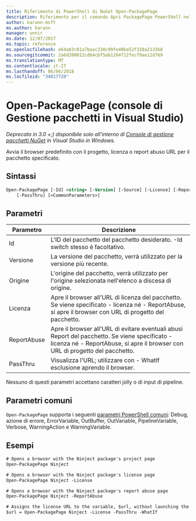 ```yaml
---
title: Riferimento di PowerShell di NuGet Open-PackagePage
description: Riferimento per il comando Apri PackagePage PowerShell nella Console di gestione pacchetti NuGet in Visual Studio.
author: karann-msft
ms.author: karann
manager: unnir
ms.date: 12/07/2017
ms.topic: reference
ms.openlocfilehash: e64a83c01a7baac330c99fe40ba52f328a2133b8
ms.sourcegitcommit: 2a6d200012cdb4cbf5ab1264f12fecf9ae12d769
ms.translationtype: MT
ms.contentlocale: it-IT
ms.lasthandoff: 06/06/2018
ms.locfileid: "34817720"
---
```

# <a name="open-packagepage-package-manager-console-in-visual-studio"></a>Open-PackagePage (console di Gestione pacchetti in Visual Studio)

*Deprecato in 3.0 +;) disponibile solo all'interno di [Console di gestione pacchetti NuGet](package-manager-console.md) in Visual Studio in Windows.*

Avvia il browser predefinito con il progetto, licenza o report abuso URL per il pacchetto specificato.

## <a name="syntax"></a>Sintassi

```ps
Open-PackagePage [-Id] <string> [-Version] [-Source] [-License] [-ReportAbuse]
    [-PassThru] [<CommonParameters>]
```

## <a name="parameters"></a>Parametri

| Parametro | Descrizione |
| --- | --- |
| Id | L'ID del pacchetto del pacchetto desiderato. -Id switch stesso è facoltativo. |
| Versione | La versione del pacchetto, verrà utilizzato per la versione più recente. |
| Origine | L'origine del pacchetto, verrà utilizzato per l'origine selezionata nell'elenco a discesa di origine. |
| Licenza | Apre il browser all'URL di licenza del pacchetto. Se viene specificato - licenza né - ReportAbuse, si apre il browser con URL di progetto del pacchetto. |
| ReportAbuse | Apre il browser all'URL di evitare eventuali abusi Report del pacchetto. Se viene specificato - licenza né - ReportAbuse, si apre il browser con URL di progetto del pacchetto. |
| PassThru | Visualizza l'URL; utilizzare con - WhatIf esclusione aprendo il browser. |

Nessuno di questi parametri accettano caratteri jolly o di input di pipeline.

## <a name="common-parameters"></a>Parametri comuni

`Open-PackagePage` supporta i seguenti [parametri PowerShell comuni](http://go.microsoft.com/fwlink/?LinkID=113216): Debug, azione di errore, ErrorVariable, OutBuffer, OutVariable, PipelineVariable, Verbose, WarningAction e WarningVariable.

## <a name="examples"></a>Esempi

```ps
# Opens a browser with the Ninject package's project page
Open-PackagePage Ninject

# Opens a browser with the Ninject package's license page
Open-PackagePage Ninject -License

# Opens a browser with the Ninject package's report abuse page  
Open-PackagePage Ninject -ReportAbuse

# Assigns the license URL to the variable, $url, without launching the browser
$url = Open-PackagePage Ninject -License -PassThru -WhatIf
```